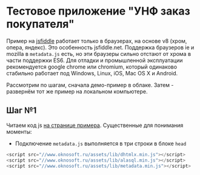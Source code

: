 # Тестовое приложение "УНФ заказ покупателя"
Пример на [jsfiddle](http://jsfiddle.net/oknosoft/yza3msa9/) работает только в браузерах, на основе v8 (хром, опера, яндекс).
Это особенность jsfiddle.net. Поддержка браузеров ie и mozilla в `metadata.js` есть, но эти браузеры сильно отстают от хрома в части поддержки ES6. Для отладки и промышленной эксплуатации рекомендуется google chrome или chromium, который одинаково стабильно работает под Windows, Linux, iOS, Mac OS X и Android.

Рассмотрим по шагам, сначала демо-пример в облаке. Затем - развернём тот же пример на локальном компьютере.

## Шаг №1
Читаем код js [на странице примера](http://jsfiddle.net/oknosoft/yza3msa9/). Существенные для понимания моменты:
- Подключение `metadata.js` выполняется в три строки в блоке `head`
```javascript
<script src="//www.oknosoft.ru/assets/lib/dhtmlx.min.js"></script>
<script src="//www.oknosoft.ru/assets/lib/alasql.min.js"></script>
<script src="//www.oknosoft.ru/assets/lib/metadata.min.js"></script>
```